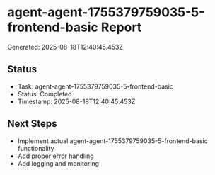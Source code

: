 # agent-agent-1755379759035-5-frontend-basic Report

Generated: 2025-08-18T12:40:45.453Z

## Status
- Task: agent-agent-1755379759035-5-frontend-basic
- Status: Completed
- Timestamp: 2025-08-18T12:40:45.453Z

## Next Steps
- Implement actual agent-agent-1755379759035-5-frontend-basic functionality
- Add proper error handling
- Add logging and monitoring
